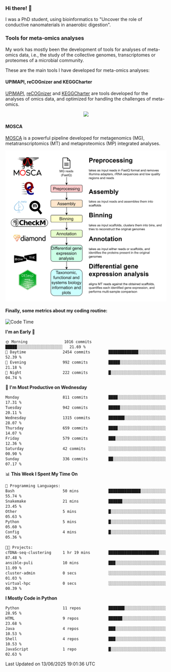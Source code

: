 ### Hi there! 👋

I was a PhD student, using bioinformatics to "Uncover the role of conductive nanomaterials in anaerobic digestion".

### Tools for meta-omics analyses

My work has mostly been the development of tools for analyses of meta-omics data, i.e., the study of the collective genomes, transcriptomes or proteomes of a microbial community.

These are the main tools I have developed for meta-omics analyses:

#### UPIMAPI, reCOGnizer and KEGGCharter

[UPIMAPI](https://github.com/iquasere/UPIMAPI), [reCOGnizer](https://github.com/iquasere/reCOGnizer) and [KEGGCharter](https://github.com/iquasere/KEGGCharter) are tools developed for the analyses of omics data, and optimized for handling the challenges of meta-omics.

<p align="center">
    <img src="assets/annotation_paper.png">
</p>

#### MOSCA

[MOSCA](https://github.com/iquasere/MOSCA) is a powerful pipeline developed for metagenomics (MG), metatranscriptomics (MT) and metaproteomics (MP) integrated analyses.

<p align="center">
    <img src="assets/mosca_workflow.png" align="center" width="700">
</p>


#### Finally, some metrics about my coding routine:

<!--START_SECTION:waka-->
![Code Time](http://img.shields.io/badge/Code%20Time-953%20hrs%2021%20mins-blue)

**I'm an Early 🐤** 

```text
🌞 Morning                1016 commits        █████░░░░░░░░░░░░░░░░░░░░   21.69 % 
🌆 Daytime                2454 commits        █████████████░░░░░░░░░░░░   52.39 % 
🌃 Evening                992 commits         █████░░░░░░░░░░░░░░░░░░░░   21.18 % 
🌙 Night                  222 commits         █░░░░░░░░░░░░░░░░░░░░░░░░   04.74 % 
```
📅 **I'm Most Productive on Wednesday** 

```text
Monday                   811 commits         ████░░░░░░░░░░░░░░░░░░░░░   17.31 % 
Tuesday                  942 commits         █████░░░░░░░░░░░░░░░░░░░░   20.11 % 
Wednesday                1315 commits        ███████░░░░░░░░░░░░░░░░░░   28.07 % 
Thursday                 659 commits         ████░░░░░░░░░░░░░░░░░░░░░   14.07 % 
Friday                   579 commits         ███░░░░░░░░░░░░░░░░░░░░░░   12.36 % 
Saturday                 42 commits          ░░░░░░░░░░░░░░░░░░░░░░░░░   00.90 % 
Sunday                   336 commits         ██░░░░░░░░░░░░░░░░░░░░░░░   07.17 % 
```


📊 **This Week I Spent My Time On** 

```text
💬 Programming Languages: 
Bash                     50 mins             ██████████████░░░░░░░░░░░   55.74 % 
Snakemake                21 mins             ██████░░░░░░░░░░░░░░░░░░░   23.45 % 
Other                    5 mins              █░░░░░░░░░░░░░░░░░░░░░░░░   05.63 % 
Python                   5 mins              █░░░░░░░░░░░░░░░░░░░░░░░░   05.60 % 
Config                   4 mins              █░░░░░░░░░░░░░░░░░░░░░░░░   05.36 % 

🐱‍💻 Projects: 
cfDNA-seq-clustering     1 hr 19 mins        ██████████████████████░░░   87.48 % 
ansible-puli             10 mins             ███░░░░░░░░░░░░░░░░░░░░░░   11.09 % 
cluster-admin            0 secs              ░░░░░░░░░░░░░░░░░░░░░░░░░   01.03 % 
virtual-hpc              0 secs              ░░░░░░░░░░░░░░░░░░░░░░░░░   00.39 % 
```

**I Mostly Code in Python** 

```text
Python                   11 repos            ███████░░░░░░░░░░░░░░░░░░   28.95 % 
HTML                     9 repos             ██████░░░░░░░░░░░░░░░░░░░   23.68 % 
Java                     4 repos             ███░░░░░░░░░░░░░░░░░░░░░░   10.53 % 
Shell                    4 repos             ███░░░░░░░░░░░░░░░░░░░░░░   10.53 % 
JavaScript               1 repo              █░░░░░░░░░░░░░░░░░░░░░░░░   02.63 % 
```




 Last Updated on 13/06/2025 19:01:36 UTC
<!--END_SECTION:waka-->
